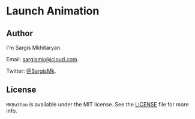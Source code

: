 # Launch Animation

## Author

I'm Sargis Mkhitaryan.

Email: [sargismk@icloud.com](mailto:sargismk@icloud.com).

Twitter: [@SargisMk](https://twitter.com/Sargismk).

## License

`MKButton` is available under the MIT license. See the [LICENSE](LICENSE) file for more info.
